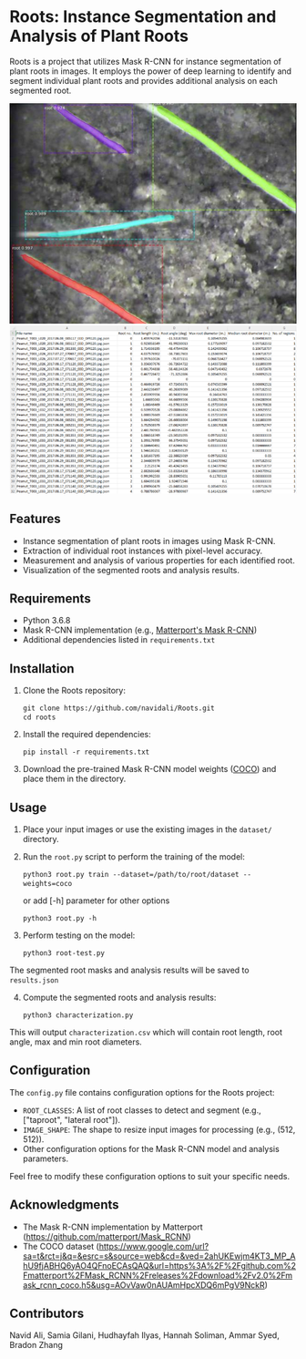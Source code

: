 # Roots: Instance Segmentation and Analysis of Plant Roots

Roots is a project that utilizes Mask R-CNN for instance segmentation of plant roots in images. It employs the power of deep learning to identify and segment individual plant roots and provides additional analysis on each segmented root.

![Example Output](masks.png)
![Characterization Results](characterization.png)

## Features

- Instance segmentation of plant roots in images using Mask R-CNN.
- Extraction of individual root instances with pixel-level accuracy.
- Measurement and analysis of various properties for each identified root.
- Visualization of the segmented roots and analysis results.

## Requirements

- Python 3.6.8
- Mask R-CNN implementation (e.g., [Matterport's Mask R-CNN](https://github.com/matterport/Mask_RCNN))
- Additional dependencies listed in `requirements.txt`

## Installation

1. Clone the Roots repository:

    ```shell
    git clone https://github.com/navidali/Roots.git
    cd roots
    ```

2. Install the required dependencies:

    ```shell
    pip install -r requirements.txt
    ```

3. Download the pre-trained Mask R-CNN model weights ([COCO](https://www.google.com/url?sa=t&rct=j&q=&esrc=s&source=web&cd=&ved=2ahUKEwjm4KT3_MP_AhU9fjABHQ6yAO4QFnoECAsQAQ&url=https%3A%2F%2Fgithub.com%2Fmatterport%2FMask_RCNN%2Freleases%2Fdownload%2Fv2.0%2Fmask_rcnn_coco.h5&usg=AOvVaw0nAUAmHpcXDQ6mPgV9NckR)) and place them in the directory.

## Usage

1. Place your input images or use the existing images in the `dataset/` directory.

2. Run the `root.py` script to perform the training of the model:

    ```shell
    python3 root.py train --dataset=/path/to/root/dataset --weights=coco
    ```
    or add [-h] parameter for other options
    ```shell
    python3 root.py -h
    ```
3. Perform testing on the model:

     ```shell
    python3 root-test.py
    ```

  The segmented root masks and analysis results will be saved to `results.json`

4. Compute the segmented roots and analysis results:
    ```shell
    python3 characterization.py
    ```
  This will output `characterization.csv`  which will contain root length, root angle, max and min root diameters.

## Configuration

The `config.py` file contains configuration options for the Roots project:

- `ROOT_CLASSES`: A list of root classes to detect and segment (e.g., ["taproot", "lateral root"]).
- `IMAGE_SHAPE`: The shape to resize input images for processing (e.g., (512, 512)).
- Other configuration options for the Mask R-CNN model and analysis parameters.

Feel free to modify these configuration options to suit your specific needs.

## Acknowledgments

- The Mask R-CNN implementation by Matterport (https://github.com/matterport/Mask_RCNN)
- The COCO dataset (https://www.google.com/url?sa=t&rct=j&q=&esrc=s&source=web&cd=&ved=2ahUKEwjm4KT3_MP_AhU9fjABHQ6yAO4QFnoECAsQAQ&url=https%3A%2F%2Fgithub.com%2Fmatterport%2FMask_RCNN%2Freleases%2Fdownload%2Fv2.0%2Fmask_rcnn_coco.h5&usg=AOvVaw0nAUAmHpcXDQ6mPgV9NckR)

## Contributors
 Navid Ali, Samia Gilani, Hudhayfah Ilyas, Hannah Soliman, Ammar Syed, Bradon Zhang
